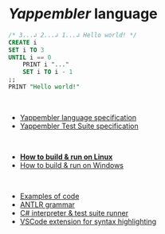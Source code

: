 # _Yappembler_ language

```sql
/* 3...↲ 2...↲ 1...↲ Hello world! */
CREATE i
SET i TO 3
UNTIL i == 0
    PRINT i "..."
    SET i TO i - 1
;;
PRINT "Hello world!"
```

&nbsp;

* [Yappembler language specification](./docs/reference.MD)
* [Yappembler Test Suite specification](./docs/reference_testing.MD)

&nbsp;

* [__How to build & run on Linux__](./docs/linux.MD)
* [How to build & run on Windows](./docs/windows.MD)

&nbsp;

* [Examples of code](./docs/examples.MD)
* [ANTLR grammar](./ANTLR/Yappembler.g4)
* [C# interpreter & test suite runner](./Interpret/)
* [VSCode extension for syntax highlighting](./Highlighter/yappembler/)
